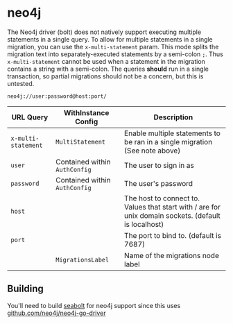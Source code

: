 # neo4j
The Neo4j driver (bolt) does not natively support executing multiple statements in a single query. To allow for multiple statements in a single migration, you can use the `x-multi-statement` param. 
This mode splits the migration text into separately-executed statements by a semi-colon `;`. Thus `x-multi-statement` cannot be used when a statement in the migration contains a string with a semi-colon.
The queries **should** run in a single transaction, so partial migrations should not be a concern, but this is untested.


`neo4j://user:password@host:port/`

| URL Query  | WithInstance Config | Description |
|------------|---------------------|-------------|
| `x-multi-statement` | `MultiStatement` | Enable multiple statements to be ran in a single migration (See note above) |
| `user` | Contained within `AuthConfig` | The user to sign in as |
| `password` | Contained within `AuthConfig` | The user's password |
| `host` | | The host to connect to. Values that start with / are for unix domain sockets. (default is localhost) |
| `port` | | The port to bind to. (default is 7687) |
|  | `MigrationsLabel` | Name of the migrations node label |

## Building

You'll need to build [seabolt](https://github.com/neo4j-drivers/seabolt) for neo4j support since this uses [github.com/neo4j/neo4j-go-driver](https://github.com/neo4j/neo4j-go-driver)
